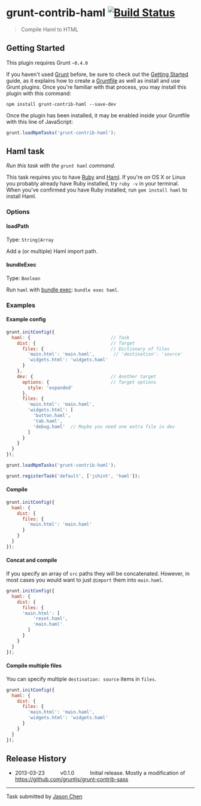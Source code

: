 # grunt-contrib-haml [![Build Status](https://secure.travis-ci.org/jhchen/grunt-contrib-haml.png?branch=master)](http://travis-ci.org/jhchen/grunt-contrib-haml)

> Compile Haml to HTML



## Getting Started
This plugin requires Grunt `~0.4.0`

If you haven't used [Grunt](http://gruntjs.com/) before, be sure to check out the [Getting Started](http://gruntjs.com/getting-started) guide, as it explains how to create a [Gruntfile](http://gruntjs.com/sample-gruntfile) as well as install and use Grunt plugins. Once you're familiar with that process, you may install this plugin with this command:

```shell
npm install grunt-contrib-haml --save-dev
```

Once the plugin has been installed, it may be enabled inside your Gruntfile with this line of JavaScript:

```js
grunt.loadNpmTasks('grunt-contrib-haml');
```




## Haml task
_Run this task with the `grunt haml` command._

This task requires you to have [Ruby](http://www.ruby-lang.org/en/downloads/) and [Haml](http://haml.info/). If you're on OS X or Linux you probably already have Ruby installed, try `ruby -v` in your terminal. When you've confirmed you have Ruby installed, run `gem install haml` to install Haml.
### Options

#### loadPath
Type: `String|Array`

Add a (or multiple) Haml import path.

#### bundleExec
Type: `Boolean`

Run `haml` with [bundle exec](http://gembundler.com/v1.3/man/bundle-exec.1.html): `bundle exec haml`.

### Examples

#### Example config

```javascript
grunt.initConfig({
  haml: {                              // Task
    dist: {                            // Target
      files: {                         // Dictionary of files
        'main.html': 'main.haml',       // 'destination': 'source'
        'widgets.html': 'widgets.haml'
      }
    },
    dev: {                             // Another target
      options: {                       // Target options
        style: 'expanded'
      },
      files: {
        'main.html': 'main.haml',
        'widgets.html': [
          'button.haml',
          'tab.haml',
          'debug.haml'  // Maybe you need one extra file in dev
        ]
      }
    }
  }
});

grunt.loadNpmTasks('grunt-contrib-haml');

grunt.registerTask('default', ['jshint', 'haml']);
```

#### Compile

```javascript
grunt.initConfig({
  haml: {
    dist: {
      files: {
        'main.html': 'main.haml'
      }
    }
  }
});
```

#### Concat and compile

If you specify an array of `src` paths they will be concatenated. However, in most cases you would want to just `@import` them into `main.haml`.

```javascript
grunt.initConfig({
  haml: {
    dist: {
      files: {
      'main.html': [
          'reset.haml',
          'main.haml'
        ]
      }
    }
  }
});
```

#### Compile multiple files

You can specify multiple `destination: source` items in `files`.

```javascript
grunt.initConfig({
  haml: {
    dist: {
      files: {
        'main.html': 'main.haml',
        'widgets.html': 'widgets.haml'
      }
    }
  }
});
```


## Release History

 * 2013-03-23   v0.1.0   Initial release. Mostly a modification of https://github.com/gruntjs/grunt-contrib-sass

---

Task submitted by [Jason Chen](http://github.com/jhchen)
